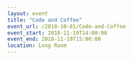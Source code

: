 ```yaml
---
layout: event
title: "Code and Coffee"
event_url: /2018-10-01/Code-and-Coffee
event_start: 2018-11-19T14:00:00
event_end: 2018-11-19T15:00:00
location: Long Room
---
```

